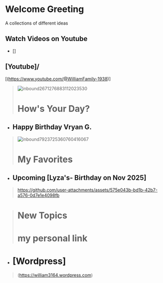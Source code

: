 # Welcome Greeting
A collections of different ideas

 ## Watch Videos on Youtube
 - <embed> [ []](https://youtube.com/clip/UgkxnuxdLHJsQCcrb0TFZnRaZVV5-eopgoCx?si=G9NJ2874i0IeZqe6)
  ## [Youtube]/
  [(https://www.youtube.com/@WilliamFamily-1938)]
> ![inbound2671276883112023530](https://github.com/user-attachments/assets/c617cd10-03a7-46ee-9a6a-afc19f828458)
> # How's Your Day?
- ## Happy Birthday Vryan G.
> ![inbound7923725360760416067](https://github.com/user-attachments/assets/f110e80c-6bf6-40db-a100-ebde68c0f257)
>
># My Favorites
>
- ## Upcoming [Lyza's- Birthday on Nov 2025]
>
> https://github.com/user-attachments/assets/575e043b-bd1b-42b7-a576-0d7e1e4098fb

> # New Topics
>
> # my personal link
- #  [Wordpress]
> (https://william3164.wordpress.com)
> 



